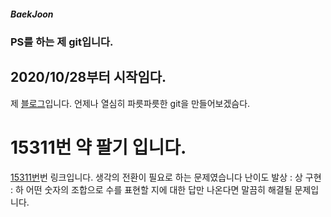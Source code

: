 ##### BaekJoon
### PS를 하는 제 git입니다.
## 2020/10/28부터 시작임다.

제 [블로그](https://blog.naver.com/gkswns3708/)입니다. 언제나 열심히 파릇파릇한 git을 만들어보겠슴다. 

# 15311번 약 팔기 입니다.
[15311번](https://www.acmicpc.net/problem/15311/)번 링크입니다.
생각의 전환이 필요로 하는 문제였습니다
난이도 
발상 : 상
구현 : 하
어떤 숫자의 조합으로 수를 표현할 지에 대한 답만 나온다면 말끔히 해결될 문제입니다.
